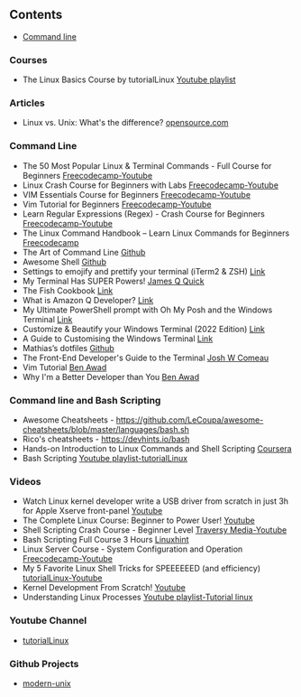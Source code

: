 ## Contents

* [Command line](#command-line)

### Courses

- The Linux Basics Course by tutorialLinux [Youtube playlist](https://youtube.com/playlist?list=PLtK75qxsQaMLZSo7KL-PmiRarU7hrpnwK&si=VPkHlOth0rXihSQ3)


### Articles

- Linux vs. Unix: What's the difference? [opensource.com](https://opensource.com/article/18/5/differences-between-linux-and-unix)

### Command Line
- The 50 Most Popular Linux & Terminal Commands - Full Course for Beginners [Freecodecamp-Youtube](https://youtu.be/ZtqBQ68cfJc?si=0CcP0uudrIJHzeJF)
- Linux Crash Course for Beginners with Labs [Freecodecamp-Youtube](https://youtu.be/6WatcfENsOU?si=g_-zHg7GD1er2Hay)
- VIM Essentials Course for Beginners [Freecodecamp-Youtube](https://youtu.be/JYNA9j8SXs4?si=k7xUXZf0dOsBfn-f)
- Vim Tutorial for Beginners [Freecodecamp-Youtube](https://youtu.be/RZ4p-saaQkc?si=P-RDruckbvayL0Yq)
- Learn Regular Expressions (Regex) - Crash Course for Beginners [Freecodecamp-Youtube](https://youtu.be/ZfQFUJhPqMM?si=KUjwaZi6P3_iJ355)
- The Linux Command Handbook – Learn Linux Commands for Beginners [Freecodecamp](https://www.freecodecamp.org/news/the-linux-commands-handbook/)
- The Art of Command Line [Github](https://github.com/jlevy/the-art-of-command-line)
- Awesome Shell [Github](https://github.com/alebcay/awesome-shell)
- Settings to emojify and prettify your terminal (iTerm2 & ZSH) [Link](https://www.stefanjudis.com/blog/declutter-emojify-and-prettify-your-iterm2-terminal/)
- My Terminal Has SUPER Powers! [James Q Quick](https://jamesqquick.hashnode.dev/my-terminal-has-super-powers)
- The Fish Cookbook [Link](https://github.com/jorgebucaran/cookbook.fish)
- What is Amazon Q Developer? [Link](https://docs.aws.amazon.com/amazonq/latest/qdeveloper-ug/what-is.html)
- My Ultimate PowerShell prompt with Oh My Posh and the Windows Terminal [Link](https://www.hanselman.com/blog/my-ultimate-powershell-prompt-with-oh-my-posh-and-the-windows-terminal)
- Customize & Beautify your Windows Terminal (2022 Edition) [Link](https://dev.to/ansonh/customize-beautify-your-windows-terminal-2022-edition-541l)
- A Guide to Customising the Windows Terminal [Link](https://freshman.tech/windows-terminal-guide/)
- Mathias’s dotfiles [Github](https://github.com/mathiasbynens/dotfiles)
- The Front-End Developer's Guide to the Terminal [Josh W Comeau](https://www.joshwcomeau.com/javascript/terminal-for-js-devs/)
- Vim Tutorial [Ben Awad](https://youtu.be/IiwGbcd8S7I?si=YJSHbYO1Ly76zSuu)
- Why I'm a Better Developer than You [Ben Awad](https://youtu.be/4WTV6ZCY4qo?si=13ET3dWMPVbAARbZ)

### Command line and Bash Scripting


- Awesome Cheatsheets - https://github.com/LeCoupa/awesome-cheatsheets/blob/master/languages/bash.sh
- Rico's cheatsheets - https://devhints.io/bash
- Hands-on Introduction to Linux Commands and Shell Scripting [Coursera](https://www.coursera.org/learn/hands-on-introduction-to-linux-commands-and-shell-scripting)
- Bash Scripting [Youtube playlist-tutorialLinux](https://youtube.com/playlist?list=PLtK75qxsQaMIlFCcFZpTBLnaCJ0I0uiaY&si=3w-46XDLIdFWmTGl)

### Videos
- Watch Linux kernel developer write a USB driver from scratch in just 3h for Apple Xserve front-panel [Youtube](https://youtu.be/IXBC85SGC0Q?si=ACB-XsY_u8DJargo)
- The Complete Linux Course: Beginner to Power User! [Youtube](https://youtu.be/wBp0Rb-ZJak?si=GH5-j9EyxiOOMI3Q)
- Shell Scripting Crash Course - Beginner Level [Traversy Media-Youtube](https://youtu.be/v-F3YLd6oMw?si=o7K65yM5Ja8h84Jl)
- Bash Scripting Full Course 3 Hours [Linuxhint](https://youtu.be/e7BufAVwDiM?si=nSxwCJxOz0D9cOHd)
- Linux Server Course - System Configuration and Operation [Freecodecamp-Youtube](https://youtu.be/WMy3OzvBWc0?si=NPlHW41edJd8wX2_)
- My 5 Favorite Linux Shell Tricks for SPEEEEEED (and efficiency) [tutorialLinux-Youtube](https://youtu.be/V8EUdia_kOE?si=Zuulv_oh5uH9PH8S)
- Kernel Development From Scratch! [Youtube](https://youtube.com/playlist?list=PLrGN1Qi7t67V-9uXzj4VSQCffntfvn42v&si=GdTwYmuoHiJDq3dY)
- Understanding Linux Processes [Youtube playlist-Tutorial linux](https://youtube.com/playlist?list=PLtK75qxsQaMKLUENMaPlD_O2qS8ZBGjuy&si=hqOwSMNnpVvX8siC)

### Youtube Channel
- [tutorialLinux](https://www.youtube.com/c/tutoriaLinux/playlists)

### Github Projects
- [modern-unix](https://github.com/ibraheemdev/modern-unix)